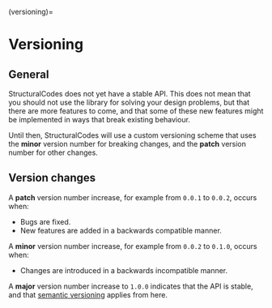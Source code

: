 (versioning)=
# Versioning

## General

StructuralCodes does not yet have a stable API. This does not mean that you should not use the library for solving your design problems, but that there are more features to come, and that some of these new features might be implemented in ways that break existing behaviour.

Until then, StructuralCodes will use a custom versioning scheme that uses the __minor__ version number for breaking changes, and the __patch__ version number for other changes.

## Version changes

A __patch__ version number increase, for example from `0.0.1` to `0.0.2`, occurs when:
- Bugs are fixed.
- New features are added in a backwards compatible manner.

A __minor__ version number increase, for example from `0.0.2` to `0.1.0`, occurs when:
- Changes are introduced in a backwards incompatible manner.

A __major__ version number increase to `1.0.0` indicates that the API is stable, and that [semantic versioning](https://semver.org/) applies from here.
